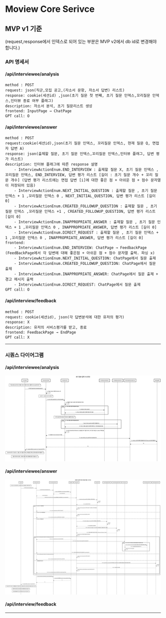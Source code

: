 # Moview Core Serivce

## MVP v1 기준

(request,response에서 인덱스로 되어 있는 부분은 MVP v2에서 db id로 변경해야 합니다.)

### API 명세서
#### /api/interviewee/analysis
```
method : POST
request: json(직군,모집 공고,(자소서 문항, 자소서 답변) 리스트)
response: cookie(세션id) ,json(초기 질문 첫 번째, 초기 질문 인덱스,꼬리질문 인덱스,인터뷰 종료 여부 플래그)
description: 자소서 분석, 초기 질문리스트 생성
frontend: InputPage → ChatPage
GPT call: O
```

#### /api/interviewee/answer
```
method : POST
request:cookie(세션id),json(초기 질문 인덱스, 꼬리질문 인덱스, 현재 질문 Q, 면접자 답변 A)
response: json(출제할 질문, 초기 질문 인덱스,꼬리질문 인덱스,인터뷰 플래그, 답변 평가 리스트) 
description: 인터뷰 플래그에 따른 response 설명
    - InterviewActionEnum.END_INTERVIEW : 출제할 질문 X, 초기 질문 인덱스 ,꼬리질문 인덱스, END_INTERVIEW, 답변 평가 리스트 [길이 : 초기 질문 개수 + 꼬리 질문 개수] (답변 평가 리스트에는 면접 답변 [i]에 대한 좋은 점 + 아쉬운 점 + 점수 문자열이 저장되어 있음)
    - InterviewActionEnum.NEXT_INITIAL_QUESTION : 출제할 질문 , 초기 질문 인덱스 + 1 ,꼬리질문 인덱스 0 , NEXT_INITIAL_QUESTION, 답변 평가 리스트 [길이 0]
    - InterviewActionEnum.CREATED_FOLLOWUP_QUESTION : 출제할 질문 , 초기 질문 인덱스 ,꼬리질문 인덱스 +1 , CREATED_FOLLOWUP_QUESTION, 답변 평가 리스트 [길이 0]
    - InterviewActionEnum.INAPPROPRIATE_ANSWER : 출제할 질문 , 초기 질문 인덱스 + 1 ,꼬리질문 인덱스 0 , INAPPROPRIATE_ANSWER, 답변 평가 리스트 [길이 0]
    - InterviewActionEnum.DIRECT_REQUEST : 출제할 질문 , 초기 질문 인덱스 + 1 ,꼬리질문 인덱스 0 , INAPPROPRIATE_ANSWER, 답변 평가 리스트 [길이 0]
frontend:
    - InterviewActionEnum.END_INTERVIEW: ChatPage → FeedbackPage (FeedBackPage에서 각 답변에 대해 좋은점 + 아쉬운 점 + 점수 문자열 출력. 파싱 x)
    - InterviewActionEnum.NEXT_INITIAL_QUESTION: ChatPage에서 질문 출제
    - InterviewActionEnum.CREATED_FOLLOWUP_QUESTION: ChatPage에서 질문 출제
    - InterviewActionEnum.INAPPROPRIATE_ANSWER: ChatPage에서 질문 출제 + 경고 메시지 출력
    - InterviewActionEnum.DIRECT_REQUEST: ChatPage에서 질문 출제
GPT call: O
```

#### /api/interview/feedback
```
method : POST
request: cookie(세션id), json(각 답변분석에 대한 유저의 평가)
response: X
description: 유저의 서비스평가를 받고, 종료
frontend: FeedbackPage → EndPage 
GPT call: X
```

***

### 시퀀스 다이어그램

#### /api/interviewee/analysis
![interviewee_analysis](resources/interviewee_analysis.png)


#### /api/interviewee/answer
![interviewee_answer](resources/interviewee_answer.png)

#### /api/interview/feedback

***